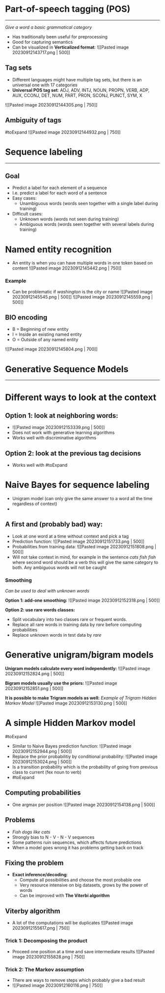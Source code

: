 
# Part-of-speech tagging (POS)
---
*Give a word a basic grammatical category*

* Has traditionally been useful for preprocessing
* Good for capturing semantics
* Can be visualized in **Verticalized format**:
	![[Pasted image 20230912143717.png | 500]]


## Tag sets

* Different languages might have multiple tag sets, but there is an universal one with 17 categories
* **Universal POS tag set**: ADJ, ADV, INTJ, NOUN, PROPN, VERB, ADP, AUX, CCONJ, DET, NUM, PART, PRON, SCONJ, PUNCT, SYM, X

![[Pasted image 20230912144305.png | 750]]

## Ambiguity of tags
#toExpand 
![[Pasted image 20230912144932.png | 750]]


# Sequence labeling
---
## Goal
* Predict a label for each element of a sequence 
* I.e. predict a label for each word of a sentence 
* Easy cases: 
	*  Unambiguous words (words seen together with a single label during training)
*  Difficult cases:
	* Unknown words (words not seen during training) 
	* Ambiguous words (words seen together with several labels during training)


# Named entity recognition

* An entity is when you can have multiple words in one token based on content
![[Pasted image 20230912145442.png | 750]]

### Example
* Can be problematic if *washington* is the city or name
![[Pasted image 20230912145545.png | 500]]
![[Pasted image 20230912145559.png | 500]]

## BIO encoding

* B = Beginning of new entity
* I = Inside an existing named entity 
* O = Outside of any named entity

![[Pasted image 20230912145804.png | 700]]


# Generative Sequence Models
---

# Different ways to look at the context

## Option 1: look at neighboring words:
* ![[Pasted image 20230912153339.png | 500]]
* Does not work with generative learning algorithms
* Works well with discriminative algorithms


## Option 2: look at the previous tag decisions
* Works well with #toExpand 


# Naive Bayes for sequence labeling

* Unigram model (can only give the same answer to a word all the time regardless of context)
* 

## A first and (probably bad) way:
* Look at one word at a time without context and pick a tag
* Prediction function: ![[Pasted image 20230912151733.png | 500]]
* Probabilities from training data: ![[Pasted image 20230912151808.png | 500]]
* Will not take context in mind, for example in the sentence *cats fish fish* where second word should be a verb this will give the same category to both. Any ambiguous words will not be caught



### Smoothing
_Can be used to deal with unknown words_

**Option 1: add-one smoothing:** ![[Pasted image 20230912152318.png | 500]]

**Option 2: use rare words classes:**
* Split vocabulary into two classes rare or frequent words.
* Replace all rare words in training data by _rare_ before computing probabilities
* Replace unknown words in test data by _rare_


# Generative unigram/bigram models

**Unigram models calculate every word independently:**
![[Pasted image 20230912152824.png | 500]]

**Bigram models usually use the priors:**
![[Pasted image 20230912152851.png | 500]]

**It is possible to make Trigram models as well:**
*Example of Trigram Hidden Markov Model*
![[Pasted image 20230912153130.png | 500]]

# A simple Hidden Markov model

#toExpand 
* Similar to Naive Bayes prediction function: ![[Pasted image 20230912152944.png | 500]]
* Replace the prior probabilitiy by conditional probability: ![[Pasted image 20230912153024.png | 500]]
* Is a transition probability which is the probability of going from previous class to current (fex noun to verb)
* #toExpand 

## Computing probabilities
* One argmax per position ![[Pasted image 20230912154138.png | 500]]


## Problems
* *Fish dogs like cats*
* Strongly bias to N - V - N - V sequences
* Some patterns ruin sequences, which affects future predictions
* When a model goes wrong it has problems getting back on track


## Fixing the problem
* **Exact inference/decoding**:
	* Compute all possibilities and choose the most probable one
	* Very resource intensive on big datasets, grows by the power of words
	* Can be improved with **The Viterbi algorithm**


## Viterby algorithm
* A lot of the computations will be duplicates ![[Pasted image 20230912155617.png | 750]]
### Trick 1: Decomposing the product
* Proceed one position at a time and save intermediate results ![[Pasted image 20230912155828.png | 750]]
### Trick 2: The Markov assumption

* There are ways to remove steps which probably give a bad result
* ![[Pasted image 20230912160116.png | 750]]




